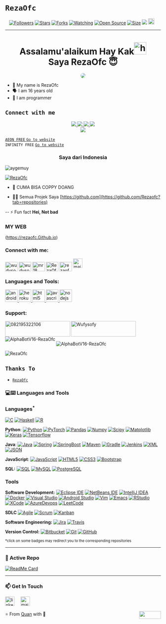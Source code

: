 # ```RezaOfc```
<p align="center">
<a href="https://github.com/RezaOfc/followers"><img title="Followers" src="https://img.shields.io/github/followers/RezaOfc?color=red&style=flat-square"></a>
<a href="https://github.com/RezaOfc/AlphaBotV16-RezaOfc/stargazers/"><img title="Stars" src="https://img.shields.io/github/stars/RezaOfc/AlphaBotV16-RezaOfc?color=blue&style=flat-square"></a>
<a href="https://github.com/RezaOfc/AlphaBotV16-RezaOfc/network/members"><img title="Forks" src="https://img.shields.io/github/forks/RezaOfc/AlphaBotV16-RezaOfc?color=red&style=flat-square"></a>
<a href="https://github.com/RezaOfc/AlphaBotV16-RezaOfc/watchers"><img title="Watching" src="https://img.shields.io/github/watchers/RezaOfc/AlphaBotV16-RezaOfc?label=Watchers&color=blue&style=flat-square"></a>
<a href="https://github.com/RezaOfc/AlphaBotV16-RezaOfc"><img title="Open Source" src="https://badges.frapsoft.com/os/v2/open-source.svg?v=103"></a>
<a href="https://github.com/RezaOfc/AlphaBotV16-RezaOfc/"><img title="Size" src="https://img.shields.io/github/repo-size/RezaOfc/RezaOfc?style=flat-square&color=green"></a>
<a href="https://hits.seeyoufarm.com"><img src="https://hits.seeyoufarm.com/api/count/incr/badge.svg?url=https%3A%2F%2Fgithub.com%2FRezaOfc%2FRezaOfc&count_bg=%2379C83D&title_bg=%23555555&icon=probot.svg&icon_color=%2300FF6D&title=hits&edge_flat=false"/></a>
<a href="https://github.com/RezaOfc/AlphaBotV16-RezaOfc/graphs/commit-activity"><img height="20" src="https://img.shields.io/badge/Maintained%3F-yes-green.svg"></a>&nbsp;&nbsp;
</p>
<p align='center'>
    </p>

-------
<h1 align="center">Assalamu'alaikum Hay Kak<img src="https://user-images.githubusercontent.com/1303154/88677602-1635ba80-d120-11ea-84d8-d263ba5fc3c0.gif" width="40px" alt="hi"><br>Saya RezaOfc 😇 </h1>
<p align="center">
  <img style="border-radius:15px;" src="https://telegra.ph/file/9b714244f19321b5aef32.jpg" /></>
</p>

- 👼 My name is RezaOfc
- 🗣️ I am 16 years old 
- 🔭 I am programmer

## ```Connect with me```
<p align="center">
  <a href="https://wa.me/6289606790112"><img src="https://img.shields.io/badge/WhatsApp-25D366?style=for-the-badge&logo=whatsapp&logoColor=white" />
  <a href="https://www.facebook.com/profile.php?id=100015526687857"><img src="https://img.shields.io/badge/Facebook-%234267B2.svg?&style=for-the-badge&logo=facebook&logoColor=white" />
  <a href="https://chat.whatsapp.com/Htbopc53nFD3puFb3LfMe1"><img src="https://img.shields.io/badge/Gc Whatsapp-25D366?style=for-the-badge&logo=whatsapp&logoColor=white" />
  <a href="https://github.com/RezaOfc"><img src="https://img.shields.io/badge/-GitHub-black?style=flat-square&logo=github" /> <br>
  <a href="https://komarev.com/ghpvc/?username=RezaOfc&color=blue&style=flat-square&label=Profile+Dilihat"><img src="https://komarev.com/ghpvc/?username=RezaOfc&color=blue&style=flat-square&label=Profile+Dilihat" />

</p>

```AEON FREE```
[`Go to website`](http://web.aeonfree.com)<br>
```INFINITY FREE```
[`Go to website`](http://app.infinityfree.net)<br>

<h3 align="center">Saya dari Indonesia</h3>

<p align="left"> <img src="https://komarev.com/ghpvc/?username=aygemuy&label=Dilihat&color=ff0000&style=flat" alt="aygemuy" /> </p>

<p align="left"> <a href="https://github.com/ryo-ma/github-profile-trophy"><img src="https://github-profile-trophy.vercel.app/?username=RezaOfc" alt="RezaOfc" /></a> </p>


- 🤝 CUMA BISA COPPY DOANG

- 👨‍💻 Semua Projek Saya [https://github.com](https://github.com/Rezaofc?tab=repositories)

-- ⚡ Fun fact **Hei, Not bad**

### MY WEB
(https://rezaofc.Github.io)
<!-- BLOG-POST-LIST:START -->
<!-- BLOG-POST-LIST:END -->
 
<h3 align="left">Connect with me:</h3>
<p align="left">
<a href="https://www.facebook.com/profile.php?id=100086229677350" target="blank"><img align="center" src="https://raw.githubusercontent.com/rahuldkjain/github-profile-readme-generator/master/src/images/icons/Social/facebook.svg" alt="wudysoft" height="30" width="40" /></a>
<a href="https://instagram.com/gamer.s_official" target="blank"><img align="center" src="https://raw.githubusercontent.com/rahuldkjain/github-profile-readme-generator/master/src/images/icons/Social/instagram.svg" alt="wudysoft" height="30" width="40" /></a>
<a href="https://www.youtube.com/c/mr18" target="blank"><img align="center" src="https://raw.githubusercontent.com/rahuldkjain/github-profile-readme-generator/master/src/images/icons/Social/youtube.svg" alt="mr18" height="30" width="40" /></a>
<a href="https://wa.me/6289606790112" target="blank"><img align="center" src="https://raw.githubusercontent.com/rahuldkjain/github-profile-readme-generator/master/src/images/icons/Social/whatsapp.svg" alt="RezaOfc" height="30" width="40" /></a>
<a href="https://github.com/RezaOfc/AlphaBotV16-RezaOfc" target="blank"><img align="center" src="https://raw.githubusercontent.com/rahuldkjain/github-profile-readme-generator/master/src/images/icons/Social/github.svg" alt="rezaofc" height="30" width="40" /></a>
<a href="Nb.boruto.official@gmail.com"><img src="https://www.vectorlogo.zone/logos/gmail/gmail-icon.svg" width="30px" alt="mail"></a> 
&nbsp; &nbsp;
</p>

<h3 align="left">Languages and Tools:</h3>
<p align="left"> <a href="https://developer.android.com" target="_blank" rel="noreferrer"> <img src="https://raw.githubusercontent.com/devicons/devicon/master/icons/android/android-original-wordmark.svg" alt="android" width="40" height="40"/> </a> <a href="https://heroku.com" target="_blank" rel="noreferrer"> <img src="https://www.vectorlogo.zone/logos/heroku/heroku-icon.svg" alt="heroku" width="40" height="40"/> </a> <a href="https://www.w3.org/html/" target="_blank" rel="noreferrer"> <img src="https://raw.githubusercontent.com/devicons/devicon/master/icons/html5/html5-original-wordmark.svg" alt="html5" width="40" height="40"/> </a> <a href="https://developer.mozilla.org/en-US/docs/Web/JavaScript" target="_blank" rel="noreferrer"> <img src="https://raw.githubusercontent.com/devicons/devicon/master/icons/javascript/javascript-original.svg" alt="javascript" width="40" height="40"/> </a> <a href="https://nodejs.org" target="_blank" rel="noreferrer"> <img src="https://raw.githubusercontent.com/devicons/devicon/master/icons/nodejs/nodejs-original-wordmark.svg" alt="nodejs" width="40" height="40"/> </a> </p>

<h3 align="left">Support:</h3>
<p><a href="https://www.buymeacoffee.com/082195322106"> <img align="left" src="https://cdn.buymeacoffee.com/buttons/v2/default-yellow.png" height="50" width="210" alt="082195322106" /></a><a href="https://ko-fi.com/Wufysofy"> <img align="left" src="https://cdn.ko-fi.com/cdn/kofi3.png?v=3" height="50" width="210" alt="Wufysofy" /></a></p><br><br>

<p><img align="left" src="https://github-readme-stats.vercel.app/api/top-langs?username=RezaOfc&show_icons=true&theme=dracula&locale=en&layout=compact" alt="AlphaBotV16-RezaOfc" /></p>

<p>&nbsp;<img align="center" src="https://github-readme-stats.vercel.app/api?username=RezaOfc&show_icons=true&theme=dracula&locale=en" alt="AlphaBotV16-RezaOfc" /></p>

<p><img align="center" src="https://github-readme-streak-stats.herokuapp.com/?user=RezaOfc&theme=dark" alt="RezaOfc" /></p>

## ```Thanks To```
- [`RezaOfc`](https://api.whatsapp.com/send?phone=6289606790112&text=Assalamualaikun%20bang)

### 💻:keyboard: Languages and Tools 

### Languages<sup>*</sup>

[![C](https://img.shields.io/badge/-A8B9CC?style=flat&logo=c&logoColor=white&link=https://github.com/RezaOfc)](https://github.com/AlphaBotV16-RezaOfc)
[![Haskell](https://img.shields.io/badge/-Haskell-purple?style=flat&logo=haskell&logoColor=white&link=https://github.com/RezaOfc/RezaOfc)](https://github.com/RezaOfc/AlphaBotV16-RezaOfc)
[![R](https://img.shields.io/badge/-R-blue?style=flat&logo=R&logoColor=white&link=https://github.com/RezaOfc/RezaOfc)](https://github.com/RezaOfc/AlphaBotV16-RezaOfc)

  **Python**:
  [![Python](https://img.shields.io/badge/-Python-black?style=flat&logo=python&link=https://github.com/RezaOfc/Python-AWS-TradingAI)](https://github.com/RezaOfc/Python-AWS-TradingAI)
  [![PyTorch](https://img.shields.io/badge/-PyTorch-EE4C2C?style=flat&logo=PyTorch&logoColor=white&link=https://github.com/RezaOfc/Python-AWS-TradingAI)](https://github.com/RezaOfc/Python-AWS-TradingAI)
  [![Pandas](https://img.shields.io/badge/-Pandas-150458?style=flat&logo=Pandas&link=https://github.com/RezaOfc/Python-AWS-TradingAI)](https://github.com/RezaOfc/Python-AWS-TradingAI)
  [![Numpy](https://img.shields.io/badge/-Numpy-lightgray?style=flat&logo=Numpy&logoColor=white&link=https://github.com/RezaOfc/Python-AWS-TradingAI)](https://github.com/AyGemuy/Python-AWS-TradingAI)
  [![Scipy](https://img.shields.io/badge/-Scipy-blue?style=flat&logo=Scipy&logoColor=white&link=https://github.com/RezaOfc/Python-AWS-TradingAI)](https://github.com/RezaOfc/Python-AWS-TradingAI)
  [![Matplotlib](https://img.shields.io/badge/-Matplotlib-black?style=flat&logo=Matplotlib&logoColor=white&link=https://github.com/RezaOfc/Python-AWS-TradingAI)](https://github.com/RezaOfc/Python-AWS-TradingAI)
  [![Keras](https://img.shields.io/badge/-Keras-D00000?style=flat&logo=Keras&link=https://github.com/RezaOfc/Python-AWS-TradingAI)](https://github.com/RezaOfc/Python-AWS-TradingAI)
  [![Tensorflow](https://img.shields.io/badge/-Tensorflow-gray?style=flat&logo=tensorflow&link=https://github.com/RezaOfc/Python-AWS-TradingAI)](https://github.com/RezaOfc/Python-AWS-TradingAI) 

  **Java**: 
  [![Java](https://img.shields.io/badge/Java-orange?style=flat&logo=java&logoColor=white&link=https://github.com/RezaOfc/OOP-JAVA-and-Android-App-Developer)](https://github.com/RezaOfc/OOP-JAVA-and-Android-App-Developer) 
  [![Spring](https://img.shields.io/badge/-Spring-lightgray?style=flat&logo=spring&link=https://github.com/RezaOfc/Java-Web-Developer)](https://github.com/RezaOfc/Java-Web-Developer)
  [![SpringBoot](https://img.shields.io/badge/-Springboot-black?style=flat&logo=springboot&link=https://github.com/RezaOfc/Java-Web-Developer)](https://github.com/RezaOfc/Java-Web-Developer)
  [![Maven](https://img.shields.io/badge/Maven-C71A36?style=flat&logo=apache-maven&link=hhttps://github.com/RezaOfc/Java-Web-Developer)](https://github.com/RezaOfc/Java-Web-Developer) 
  [![Gradle](https://img.shields.io/badge/Gradle-02303A?style=flat&logo=gradle&link=hhttps://github.com/RezaOfc/Java-Web-Developer)](https://github.com/RezaOfc/Java-Web-Developer)
  [![Jenkins](https://img.shields.io/badge/Jenkins-gray?style=flat&logo=jenkins&link=hhttps://github.com/RezaOfc/Java-Web-Developer)](https://github.com/RezaOfc/Java-Web-Developer) 
  [![XML](https://img.shields.io/badge/-XML-orange?style=flat&logo=xml&link=https://github.com/RezaOfc/Java-Web-Developer)](https://github.com/RezaOfc/Java-Web-Developer)
  [![JSON](https://img.shields.io/badge/-JSON-lightgray?style=flat&logo=json&link=https://github.com/RezaOfc/Java-Web-Developer)](https://github.com/RezaOfc/Java-Web-Developer)

  **JavaScript**: 
  [![JavaScript](https://img.shields.io/badge/-JavaScript-black?style=flat&logo=javascript&link=https://github.com/RezaOfc/Front-End-Dev)](https://github.com/RezaOfc/Front-End-Dev)
  [![HTML5](https://img.shields.io/badge/-HTML5-E34F26?style=flat&logo=html5&logoColor=white&link=https://github.com/RezaOfc/Front-End-Dev)](https://github.com/RezaOfc/Front-End-Dev) 
  [![CSS3](https://img.shields.io/badge/-CSS3-1572B6?style=flat&logo=css3&link=https://github.com/RezaOfc/Front-End-Dev)](https://github.com/RezaOfc/Front-End-Dev) 
  [![Bootstrap](https://img.shields.io/badge/-Bootstrap-purple?style=flat&logo=bootstrap&link=https://github.com/RezaOfc/Front-End-Dev)](https://github.com/RezaOfc/Front-End-Dev) 

  **SQL:**
  [![SQL](https://img.shields.io/badge/-SQL-orange?style=flat&logo=sql&link=https://github.com/RezaOfc)](https://github.com/RezaOfc)
  [![MySQL](https://img.shields.io/badge/-MySQL-lightgray?style=flat&logo=mysql&link=https://github.com/RezaOfc)](https://github.com/RezaOfc)
  [![PostgreSQL](https://img.shields.io/badge/-PostgreSQL-blue?style=flat&logo=postgresql&link=https://github.com/RezaOfc)](https://github.com/RezaOfc)

### Tools

**Software Development:**
[![Eclipse IDE](https://img.shields.io/badge/-darkblue?style=flat&logo=Eclipse-IDE&logoColor=white&link=https://github.com/RezaOfc "Eclipse IDE")](https://github.com/RezaOfc)
[![NetBeans IDE](https://img.shields.io/badge/-1B6AC6?style=flat&logo=Apache-NetBeans-IDE&logoColor=white&link=https://github.com/RezaOfc "NetBeans IDE")](https://github.com/RezaOfc)
[![IntelliJ IDEA](https://img.shields.io/badge/-red?style=flat&logo=IntelliJ-IDEA&logoColor=white&link=https://github.com/RezaOfc "IntelliJ IDEA")](https://github.com/RezaOfc)
[![Docker](https://img.shields.io/badge/-2496ED?style=flat&logo=Docker&logoColor=white&link=https://github.com/RezaOfc "Docker")](https://github.com/RezaOfc)
[![Visual Studio](https://img.shields.io/badge/-007ACC?style=flat&logo=Visual-Studio-Code&logoColor=white&link=https://github.com/RezaOfc "Visual Studio")](https://github.com/RezaOfc)
[![Android Studio](https://img.shields.io/badge/-3DDC84?style=flat&logo=Android-Studio&logoColor=white&link=https://github.com/RezaOfc "Android Studio" )](https://github.com/RezaOfc)
[![Vim](https://img.shields.io/badge/-019733?style=flat&logo=Vim&logoColor=white&link=https://github.com/RezaOfc "Vim")](https://github.com/RezaOfc)
[![Emacs](https://img.shields.io/badge/-7F5AB6?style=flat&logo=GNU-Emacs&logoColor=white&link=https://github.com/RezaOfc "Emacs")](https://github.com/RezaOfc)
[![RStudio](https://img.shields.io/badge/-75AADB?style=flat&logo=RStudio&logoColor=white&link=https://github.com/RezaOfc "RStudio")](https://github.com/RezaOfc)
[![XCode](https://img.shields.io/badge/-1575F9?style=flat&logo=Xcode&logoColor=white&link=https://github.com/RezaOfc "XCode")](https://github.com/RezaOfc)
[![AzureDevops](https://img.shields.io/badge/-0175C2?style=flat&logo=azureDevops&logoColor=white&link=https://github.com/RezaOfc "AzureDevops")](https://github.com/RezaOfc)
[![LeetCode](https://img.shields.io/badge/-02569B?style=flat&logo=leetCode&logoColor=white&link=https://github.com/RezaOfc "LeetCode")](https://github.com/RezaOfc)

**SDLC**
[![Agile](https://img.shields.io/badge/Agile-blue?style=flat&logo=Agile&logoColor=white&link=https://github.com/RezaOfc "Agile")](https://github.com/RezaOfc) [![Scrum](https://img.shields.io/badge/Scrum-green?style=flat&logo=Scrum&logoColor=white&link=https://github.com/RezaOfc "Scrum")](https://github.com/AyGemuy) [![Kanban](https://img.shields.io/badge/Kanban-red?style=flat&logo=Kanban&logoColor=white&link=https://github.com/RezaOfc "Kanban")](https://github.com/RezaOfc)

**Software Engineering:**
[![Jira](https://img.shields.io/badge/-Jira-0052CC?style=flat&logo=jira&logoColor=white&link=https://github.com/RezaOfc)](https://github.com/RezaOfc)
[![Travis](https://img.shields.io/badge/-Travis-red?style=flat&logo=travis&logoColor=white&link=https://github.com/RezaOfc)](https://github.com/RezaOfc) 

**Version Control:**
[![Bitbucket](https://img.shields.io/badge/-Bitbucket-blue?style=flat&logo=bitbucket&link=https://github.com/RezaOfc)](https://github.com/RezaOfc)
[![Git](https://img.shields.io/badge/-Git-black?style=flat&logo=git&link=https://github.com/RezaOfc)](https://github.com/RezaOfc) 
[![GitHub](https://img.shields.io/badge/-GitHub-181717?style=flat&logo=github&link=https://github.com/RezaOfc)](https://github.com/RezaOfc)

<sup>*click on some badges may redirect you to the corresponding repositories</sup>

---
### 👀 Active Repo
[![ReadMe Card](https://github-readme-stats.vercel.app/api/pin/?username=RezaOfc&repo=alphaBotV16-RezaOfc&theme=radical "alphaBotV16-RezaOfc")](https://github.com/RezaOfc/AlphaBotV16-RezaOfc)

<!-- ### 🏆 Github Status
![Top Used Language](https://github-readme-stats.vercel.app/api/top-langs/?username=RezaOfc&show_icons=true&theme=tokyonight&hide_border=true)
![My Github Status](https://github-readme-stats.vercel.app/api?username=RezaOfc&show_icons=true&theme=shades-of-purple&hide_border=true) -->

 ---
### 📫 Get In Touch
<!--[![LinkedIn](https://www.vectorlogo.zone/logos/linkedin/linkedin-icon.svg "quan-le-5932b8160")](https://www.linkedin.com/in/quan-le-5932b8160/)-->
<a href="Nb.boruto.official@gmail.com"><img src="https://www.vectorlogo.zone/logos/linkedin/linkedin-icon.svg" width="30px" alt="linkedin"></a>
&nbsp; &nbsp;
<a href="Nb.boruto.official@gmail.com"><img src="https://www.vectorlogo.zone/logos/gmail/gmail-icon.svg" width="30px" alt="mail"></a> 
&nbsp; &nbsp;
 
⭐️ From [Quan](https://github.com/RezaOfc) with :sparkling_heart: 
<img align="right" width="70" height="25" src="https://visitor-badge.glitch.me/badge?page_id=quananhle.quananhle0">
